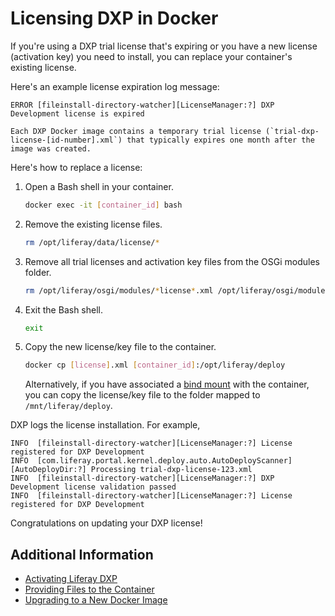 # Licensing DXP in Docker

If you're using a DXP trial license that's expiring or you have a new license (activation key) you need to install, you can replace your container's existing license.

Here's an example license expiration log message:

```
ERROR [fileinstall-directory-watcher][LicenseManager:?] DXP Development license is expired
```

```{note}
Each DXP Docker image contains a temporary trial license (`trial-dxp-license-[id-number].xml`) that typically expires one month after the image was created.
```

Here's how to replace a license:

1. Open a Bash shell in your container.

    ```bash
    docker exec -it [container_id] bash
    ```

1. Remove the existing license files.

    ```bash
    rm /opt/liferay/data/license/*
    ```

1. Remove all trial licenses and activation key files from the OSGi modules folder.

    ```bash
    rm /opt/liferay/osgi/modules/*license*.xml /opt/liferay/osgi/modules/*activation*.xml
    ```

1. Exit the Bash shell.

    ```bash
    exit
    ```

1. Copy the new license/key file to the container.

    ```bash
    docker cp [license].xml [container_id]:/opt/liferay/deploy
    ```

    Alternatively, if you have associated a [bind mount](./providing-files-to-the-container.md) with the container, you can copy the license/key file to the folder mapped to `/mnt/liferay/deploy`.

DXP logs the license installation. For example,

```
INFO  [fileinstall-directory-watcher][LicenseManager:?] License registered for DXP Development
INFO  [com.liferay.portal.kernel.deploy.auto.AutoDeployScanner][AutoDeployDir:?] Processing trial-dxp-license-123.xml
INFO  [fileinstall-directory-watcher][LicenseManager:?] DXP Development license validation passed
INFO  [fileinstall-directory-watcher][LicenseManager:?] License registered for DXP Development
```

Congratulations on updating your DXP license!

## Additional Information

* [Activating Liferay DXP](../../setting-up-liferay/activating-liferay-dxp.md)
* [Providing Files to the Container](./providing-files-to-the-container.md)
* [Upgrading to a New Docker Image](./upgrading-to-a-new-docker-image.md)